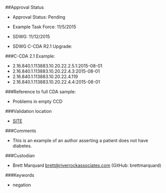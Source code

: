 ##Approval Status 

* Approval Status: Pending
* Example Task Force: 11/5/2015
* SDWG: 11/12/2015

* SDWG C-CDA R2.1 Upgrade: 

###C-CDA 2.1 Example: 


* 2.16.840.1.113883.10.20.22.2.5.1:2015-08-01
* 2.16.840.1.113883.10.20.22.4.3:2015-08-01
* 2.16.840.1.113883.10.20.22.4.119
* 2.16.840.1.113883.10.20.22.4.4:2015-08-01

###Reference to full CDA sample:
* Problems in empty CCD



###Validation location

* [SITE](https://sitenv.org/c-cda-validator)



###Comments

* This is an example of an author asserting a patient does not have diabetes.

###Custodian

* Brett Marquard brett@riverrockassociates.com (GitHub: brettmarquard)

###Keywords

* negation